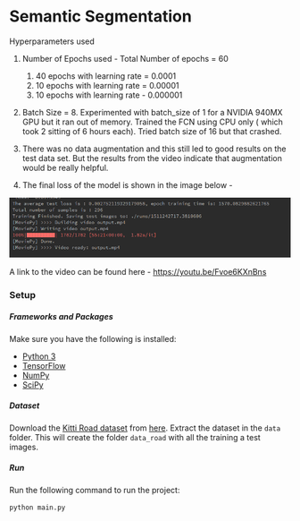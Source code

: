 # Semantic Segmentation

Hyperparameters used

1. Number of Epochs used - Total Number of epochs = 60
    1.  40 epochs with learning rate = 0.0001
    2.  10 epochs with learning rate = 0.00001
    3.  10 epochs with learning rate - 0.000001
2. Batch Size = 8. Experimented with batch_size of 1 for a NVIDIA 940MX GPU but it ran out of memory. Trained the FCN using CPU only ( which took 2 sitting of 6 hours each).
Tried batch size of 16 but that crashed.

3. There was no data augmentation and this still led to good results on the test data set.
But the results from the video indicate that augmentation would be really helpful.

4. The final loss of the model is shown in the image below -

![Alt text](./loss.png?raw=true "Final Loss")

A link to the video can be found here - https://youtu.be/Fvoe6KXnBns

### Setup
##### Frameworks and Packages
Make sure you have the following is installed:
 - [Python 3](https://www.python.org/)
 - [TensorFlow](https://www.tensorflow.org/)
 - [NumPy](http://www.numpy.org/)
 - [SciPy](https://www.scipy.org/)
##### Dataset
Download the [Kitti Road dataset](http://www.cvlibs.net/datasets/kitti/eval_road.php) from [here](http://www.cvlibs.net/download.php?file=data_road.zip).  Extract the dataset in the `data` folder.  This will create the folder `data_road` with all the training a test images.

##### Run
Run the following command to run the project:
```
python main.py
```
